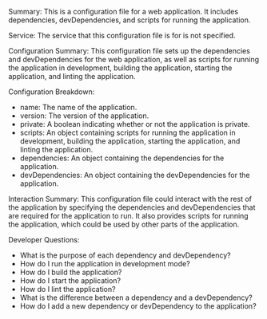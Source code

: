 Summary:
This is a configuration file for a web application. It includes dependencies, devDependencies, and scripts for running the application.

Service:
The service that this configuration file is for is not specified.

Configuration Summary:
This configuration file sets up the dependencies and devDependencies for the web application, as well as scripts for running the application in development, building the application, starting the application, and linting the application.

Configuration Breakdown:
- name: The name of the application.
- version: The version of the application.
- private: A boolean indicating whether or not the application is private.
- scripts: An object containing scripts for running the application in development, building the application, starting the application, and linting the application.
- dependencies: An object containing the dependencies for the application.
- devDependencies: An object containing the devDependencies for the application.

Interaction Summary:
This configuration file could interact with the rest of the application by specifying the dependencies and devDependencies that are required for the application to run. It also provides scripts for running the application, which could be used by other parts of the application.

Developer Questions:
- What is the purpose of each dependency and devDependency?
- How do I run the application in development mode?
- How do I build the application?
- How do I start the application?
- How do I lint the application?
- What is the difference between a dependency and a devDependency?
- How do I add a new dependency or devDependency to the application?